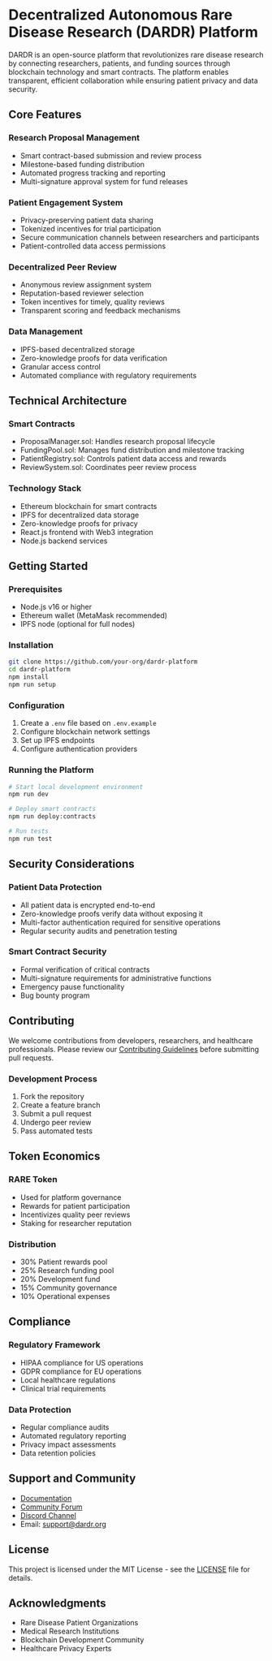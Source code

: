 # Decentralized Autonomous Rare Disease Research (DARDR) Platform

DARDR is an open-source platform that revolutionizes rare disease research by connecting researchers, patients, and funding sources through blockchain technology and smart contracts. The platform enables transparent, efficient collaboration while ensuring patient privacy and data security.

## Core Features

### Research Proposal Management
- Smart contract-based submission and review process
- Milestone-based funding distribution
- Automated progress tracking and reporting
- Multi-signature approval system for fund releases

### Patient Engagement System
- Privacy-preserving patient data sharing
- Tokenized incentives for trial participation
- Secure communication channels between researchers and participants
- Patient-controlled data access permissions

### Decentralized Peer Review
- Anonymous review assignment system
- Reputation-based reviewer selection
- Token incentives for timely, quality reviews
- Transparent scoring and feedback mechanisms

### Data Management
- IPFS-based decentralized storage
- Zero-knowledge proofs for data verification
- Granular access control
- Automated compliance with regulatory requirements

## Technical Architecture

### Smart Contracts
- ProposalManager.sol: Handles research proposal lifecycle
- FundingPool.sol: Manages fund distribution and milestone tracking
- PatientRegistry.sol: Controls patient data access and rewards
- ReviewSystem.sol: Coordinates peer review process

### Technology Stack
- Ethereum blockchain for smart contracts
- IPFS for decentralized data storage
- Zero-knowledge proofs for privacy
- React.js frontend with Web3 integration
- Node.js backend services

## Getting Started

### Prerequisites
- Node.js v16 or higher
- Ethereum wallet (MetaMask recommended)
- IPFS node (optional for full nodes)

### Installation
```bash
git clone https://github.com/your-org/dardr-platform
cd dardr-platform
npm install
npm run setup
```

### Configuration
1. Create a `.env` file based on `.env.example`
2. Configure blockchain network settings
3. Set up IPFS endpoints
4. Configure authentication providers

### Running the Platform
```bash
# Start local development environment
npm run dev

# Deploy smart contracts
npm run deploy:contracts

# Run tests
npm run test
```

## Security Considerations

### Patient Data Protection
- All patient data is encrypted end-to-end
- Zero-knowledge proofs verify data without exposing it
- Multi-factor authentication required for sensitive operations
- Regular security audits and penetration testing

### Smart Contract Security
- Formal verification of critical contracts
- Multi-signature requirements for administrative functions
- Emergency pause functionality
- Bug bounty program

## Contributing

We welcome contributions from developers, researchers, and healthcare professionals. Please review our [Contributing Guidelines](CONTRIBUTING.md) before submitting pull requests.

### Development Process
1. Fork the repository
2. Create a feature branch
3. Submit a pull request
4. Undergo peer review
5. Pass automated tests

## Token Economics

### RARE Token
- Used for platform governance
- Rewards for patient participation
- Incentivizes quality peer reviews
- Staking for researcher reputation

### Distribution
- 30% Patient rewards pool
- 25% Research funding pool
- 20% Development fund
- 15% Community governance
- 10% Operational expenses

## Compliance

### Regulatory Framework
- HIPAA compliance for US operations
- GDPR compliance for EU operations
- Local healthcare regulations
- Clinical trial requirements

### Data Protection
- Regular compliance audits
- Automated regulatory reporting
- Privacy impact assessments
- Data retention policies

## Support and Community

- [Documentation](https://docs.dardr.org)
- [Community Forum](https://community.dardr.org)
- [Discord Channel](https://discord.gg/dardr)
- Email: support@dardr.org

## License

This project is licensed under the MIT License - see the [LICENSE](LICENSE) file for details.

## Acknowledgments

- Rare Disease Patient Organizations
- Medical Research Institutions
- Blockchain Development Community
- Healthcare Privacy Experts
